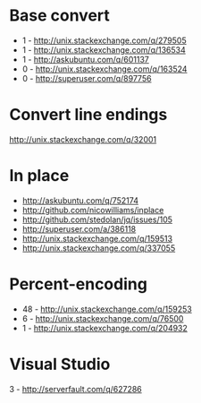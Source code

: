 Base convert
============================================
- 1 - http://unix.stackexchange.com/q/279505
- 1 - http://unix.stackexchange.com/q/136534
- 1 - http://askubuntu.com/q/601137
- 0 - http://unix.stackexchange.com/q/163524
- 0 - http://superuser.com/q/897756

Convert line endings
=====================================
http://unix.stackexchange.com/q/32001

In place
===============================
- http://askubuntu.com/q/752174
- http://github.com/nicowilliams/inplace
- http://github.com/stedolan/jq/issues/105
- http://superuser.com/a/386118
- http://unix.stackexchange.com/q/159513
- http://unix.stackexchange.com/q/337055

Percent-encoding
=============================================
- 48 - http://unix.stackexchange.com/q/159253
- 6 - http://unix.stackexchange.com/q/76500
- 1 - http://unix.stackexchange.com/q/204932

Visual Studio
===================================
3 - http://serverfault.com/q/627286
